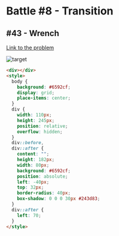 # Battle #8 - Transition

## #43 - Wrench

[Link to the problem](https://cssbattle.dev/play/43)

![target](https://cssbattle.dev/targets/43.png)

```html
<div></div>
<style>
  body {
    background: #6592cf;
    display: grid;
    place-items: center;
  }
  div {
    width: 110px;
    height: 245px;
    position: relative;
    overflow: hidden;
  }
  div::before,
  div::after {
    content: "";
    height: 182px;
    width: 80px;
    background: #6592cf;
    position: absolute;
    left: -40px;
    top: 32px;
    border-radius: 40px;
    box-shadow: 0 0 0 30px #243d83;
  }
  div::after {
    left: 70;
  }
</style>
```
